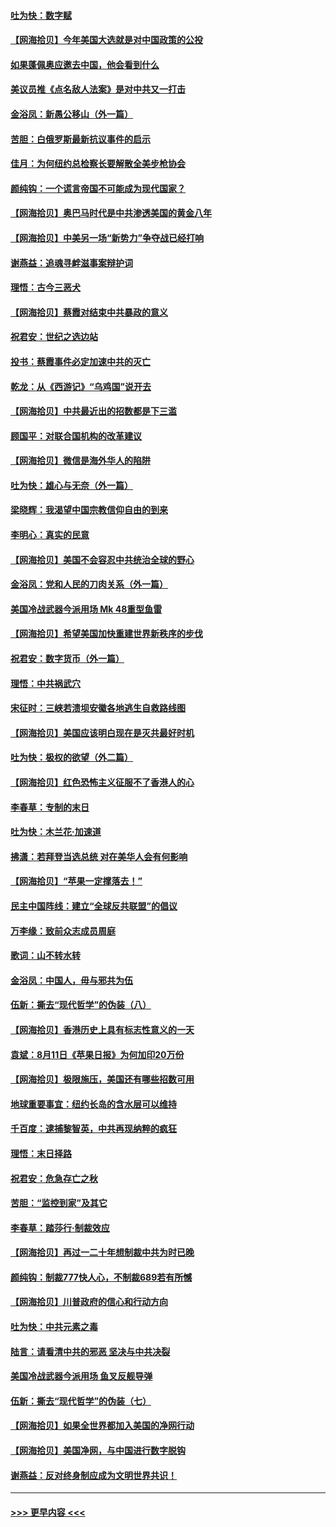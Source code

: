 #### [吐为快：数字赋](../pages/nsc993/n12352317.md?t=08241002) 
#### [【网海拾贝】今年美国大选就是对中国政策的公投](../pages/nsc993/n12350973.md?t=08241002) 
#### [如果蓬佩奥应邀去中国，他会看到什么](../pages/nsc993/n12350945.md?t=08241002) 
#### [美议员推《点名敌人法案》是对中共又一打击](../pages/nsc993/n12350765.md?t=08241002) 
#### [金浴凤：新愚公移山（外一篇）](../pages/nsc993/n12350253.md?t=08241002) 
#### [苦胆：白俄罗斯最新抗议事件的启示](../pages/nsc993/n12349989.md?t=08241002) 
#### [佳月：为何纽约总检察长要解散全美步枪协会](../pages/nsc993/n12349939.md?t=08241002) 
#### [颜纯钩：一个谎言帝国不可能成为现代国家？](../pages/nsc993/n12349898.md?t=08241002) 
#### [【网海拾贝】奥巴马时代是中共渗透美国的黄金八年](../pages/nsc993/n12349284.md?t=08241002) 
#### [【网海拾贝】中美另一场“新势力”争夺战已经打响](../pages/nsc993/n12346998.md?t=08241002) 
#### [谢燕益：追魂寻衅滋事案辩护词](../pages/nsc993/n12346892.md?t=08241002) 
#### [理悟：古今三恶犬](../pages/nsc993/n12345190.md?t=08241002) 
#### [【网海拾贝】蔡霞对结束中共暴政的意义](../pages/nsc993/n12344263.md?t=08241002) 
#### [祝君安：世纪之选边站](../pages/nsc993/n12342382.md?t=08241002) 
#### [投书：蔡霞事件必定加速中共的灭亡](../pages/nsc993/n12341881.md?t=08241002) 
#### [乾龙：从《西游记》“乌鸡国”说开去](../pages/nsc993/n12341690.md?t=08241002) 
#### [【网海拾贝】中共最近出的招数都是下三滥](../pages/nsc993/n12341593.md?t=08241002) 
#### [顾国平：对联合国机构的改革建议](../pages/nsc993/n12339928.md?t=08241002) 
#### [【网海拾贝】微信是海外华人的陷阱](../pages/nsc993/n12338868.md?t=08241002) 
#### [吐为快：雄心与无奈（外一篇）](../pages/nsc993/n12338132.md?t=08241002) 
#### [梁晓辉：我渴望中国宗教信仰自由的到来](../pages/nsc993/n12336657.md?t=08241002) 
#### [李明心：真实的民意](../pages/nsc993/n12336089.md?t=08241002) 
#### [【网海拾贝】美国不会容忍中共统治全球的野心](../pages/nsc993/n12336063.md?t=08241002) 
#### [金浴凤：党和人民的刀肉关系（外一篇）](../pages/nsc993/n12335834.md?t=08241002) 
#### [美国冷战武器今派用场 Mk 48重型鱼雷](../pages/nsc993/n12335354.md?t=08241002) 
#### [【网海拾贝】希望美国加快重建世界新秩序的步伐](../pages/nsc993/n12334224.md?t=08241002) 
#### [祝君安：数字货币（外一篇）](../pages/nsc993/n12334186.md?t=08241002) 
#### [理悟：中共祸武穴](../pages/nsc993/n12333962.md?t=08241002) 
#### [宋征时：三峡若溃坝安徽各地逃生自救路线图](../pages/nsc993/n12332450.md?t=08241002) 
#### [【网海拾贝】美国应该明白现在是灭共最好时机](../pages/nsc993/n12332313.md?t=08241002) 
#### [吐为快：极权的欲望（外二篇）](../pages/nsc993/n12332089.md?t=08241002) 
#### [【网海拾贝】红色恐怖主义征服不了香港人的心](../pages/nsc993/n12329296.md?t=08241002) 
#### [李春草：专制的末日](../pages/nsc993/n12329079.md?t=08241002) 
#### [吐为快：木兰花‧加速道](../pages/nsc993/n12327366.md?t=08241002) 
#### [拂潇：若拜登当选总统 对在美华人会有何影响](../pages/nsc993/n12295996.md?t=08241002) 
#### [【网海拾贝】“苹果一定撑落去！”](../pages/nsc993/n12326784.md?t=08241002) 
#### [民主中国阵线：建立“全球反共联盟”的倡议](../pages/nsc993/n12324177.md?t=08241002) 
#### [万李缘：致前众志成员周庭](../pages/nsc993/n12324635.md?t=08241002) 
#### [歌词：山不转水转](../pages/nsc993/n12324599.md?t=08241002) 
#### [金浴凤：中国人，毋与邪共为伍](../pages/nsc993/n12324257.md?t=08241002) 
#### [伍新：撕去“现代哲学”的伪装（八）](../pages/nsc993/n12324188.md?t=08241002) 
#### [【网海拾贝】香港历史上具有标志性意义的一天](../pages/nsc993/n12324021.md?t=08241002) 
#### [袁斌：8月11日《苹果日报》为何加印20万份](../pages/nsc993/n12323955.md?t=08241002) 
#### [【网海拾贝】极限施压，美国还有哪些招数可用](../pages/nsc993/n12322512.md?t=08241002) 
#### [地球重要事宜：纽约长岛的含水层可以维持](../pages/nsc993/n12321844.md?t=08241002) 
#### [千百度：逮捕黎智英，中共再现纳粹的疯狂](../pages/nsc993/n12321777.md?t=08241002) 
#### [理悟：末日择路](../pages/nsc993/n12320812.md?t=08241002) 
#### [祝君安：危急存亡之秋](../pages/nsc993/n12320795.md?t=08241002) 
#### [苦胆：“监控到家”及其它](../pages/nsc993/n12320751.md?t=08241002) 
#### [李春草：踏莎行·制裁效应](../pages/nsc993/n12318290.md?t=08241002) 
#### [【网海拾贝】再过一二十年想制裁中共为时已晚](../pages/nsc993/n12318195.md?t=08241002) 
#### [颜纯钩：制裁777快人心，不制裁689若有所憾](../pages/nsc993/n12316912.md?t=08241002) 
#### [【网海拾贝】川普政府的信心和行动方向](../pages/nsc993/n12316673.md?t=08241002) 
#### [吐为快：中共元素之毒](../pages/nsc993/n12316547.md?t=08241002) 
#### [陆言：请看清中共的邪恶 坚决与中共决裂](../pages/nsc993/n12315784.md?t=08241002) 
#### [美国冷战武器今派用场 鱼叉反舰导弹](../pages/nsc993/n12316258.md?t=08241002) 
#### [伍新：撕去“现代哲学”的伪装（七）](../pages/nsc993/n12315846.md?t=08241002) 
#### [【网海拾贝】如果全世界都加入美国的净网行动](../pages/nsc993/n12315588.md?t=08241002) 
#### [【网海拾贝】美国净网，与中国进行数字脱钩](../pages/nsc993/n12312813.md?t=08241002) 
#### [谢燕益：反对终身制应成为文明世界共识！](../pages/nsc993/n12310465.md?t=08241002) 

----
#### [ >>> 更早内容 <<< ](../indexes/nsc993-earlier.md)
